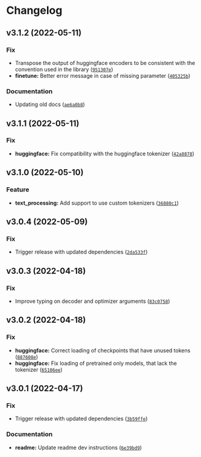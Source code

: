 # Changelog

<!--next-version-placeholder-->

## v3.1.2 (2022-05-11)
### Fix
* Transpose the output of huggingface encoders to be consistent with the convention used in the library ([`951307e`](https://github.com/scart97/thunder-speech/commit/951307e3a1479502700dedc22761eeb7b1fc44b2))
* **finetune:** Better error message in case of missing parameter ([`405325b`](https://github.com/scart97/thunder-speech/commit/405325b58396bee846db9138b8b96703188bb42c))

### Documentation
* Updating old docs ([`ae6a0b8`](https://github.com/scart97/thunder-speech/commit/ae6a0b8100370664aa909091767ad6f82803d169))

## v3.1.1 (2022-05-11)
### Fix
* **huggingface:** Fix compatibility with the huggingface tokenizer ([`42a8878`](https://github.com/scart97/thunder-speech/commit/42a8878a27ad0814e2e35afbd29c9fd597945c0e))

## v3.1.0 (2022-05-10)
### Feature
* **text_processing:** Add support to use custom tokenizers ([`36880c1`](https://github.com/scart97/thunder-speech/commit/36880c15343de2f25b25886e59e2e77e4e6a2855))

## v3.0.4 (2022-05-09)
### Fix
* Trigger release with updated dependencies ([`2da533f`](https://github.com/scart97/thunder-speech/commit/2da533fd9874dcfb7d106f4f82e18d9396f86c00))

## v3.0.3 (2022-04-18)
### Fix
* Improve typing on decoder and optimizer arguments ([`83c0758`](https://github.com/scart97/thunder-speech/commit/83c075897f7c38f92653e941860f40e8eb3d1e88))

## v3.0.2 (2022-04-18)
### Fix
* **huggingface:** Correct loading of checkpoints that have unused tokens ([`887608e`](https://github.com/scart97/thunder-speech/commit/887608e7f41ef47d71429ddb9211cbc4eb69d581))
* **huggingface:** Fix loading of pretrained only models, that lack the tokenizer ([`65106ee`](https://github.com/scart97/thunder-speech/commit/65106eea7dd6a4dc7c4f13b6a6d74567835b306e))

## v3.0.1 (2022-04-17)
### Fix
* Trigger release with updated dependencies ([`3b59ffe`](https://github.com/scart97/thunder-speech/commit/3b59ffe446183ccefb8229eebaca77a4e5e098df))

### Documentation
* **readme:** Update readme dev instructions ([`6e39bd9`](https://github.com/scart97/thunder-speech/commit/6e39bd9d99d61f7ec0a07fd39b732b7b17593c8e))
